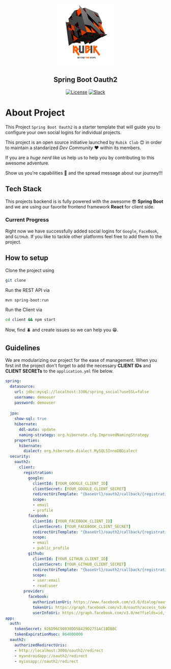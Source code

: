 <p align="center">
<img src="https://github.com/RubikClub/Spring-Boot-Oauth2-Starter/blob/master/public/logo.png" alt="Rubik">
</p>
<h2 align="center">Spring Boot Oauth2</h2>

<p align="center">
<a href="https://github.com/RubikClub/Spring-Boot-Oauth2-Starter/blob/master/LICENSE"><img src="https://poser.pugx.org/laravel/framework/license.svg" alt="License"></a>
<a href="https://join.slack.com/t/rubikclub/shared_invite/enQtNDg0NzcwMjkzMDA4LTNjMTI3Njc4Y2JjYWExYjNkYjk1NTE5NmM5NmU1NzVlNTllMTZhODFjZTFmOGNiMDVkYTMzZDIzYjA2ZGQ0Y2U"><img src="https://img.shields.io/badge/chat-on%20slack-7289da.svg" alt="Slack"></a>
</p>

# About Project

This Project `Spring Boot Oauth2` is a starter template that will guide you to configure your own social logins for individual projects.

This project is an open source initiative launched by `Rubik Club` :blush: in order to maintain a standarized *Dev Community*  :heart: within its members.

If you are a _huge nerd_ like us help us to help you by contributing to this awesome adventure.

Show us you're capabilities :muscle: and the spread message about our journey!!!

## Tech Stack

This projects backend is is fully powered with the awesome :sunglasses: **Spring Boot** and we are using our favorite frontend framework **React** for client side. 

### Current Progress

Right now we have successfully added social logins for `Google`, `FaceBook`, and `GitHub`. 
If you like to tackle other platforms feel free to add them to the project.

## How to setup

Clone the project using

```sh
git clone
```

Run the REST API via

```sh
mvn spring-boot:run
```

Run the Client via

```sh
cd client && npm start
```

Now, find :beetle: and create issues so we can help you :grin:.

## Guidelines

We are modularizing our project for the ease of management. 
When you first init the project don't forget to add the necessary **CLIENT IDs** and **CLIENT SECRETs** to the `application.yml` file below.

```yml
spring:
  datasource:
    url: jdbc:mysql://localhost:3306/spring_social?useSSL=false
    username: demouser
    password: demouser

  jpa:
    show-sql: true
    hibernate:
      ddl-auto: update
      naming-strategy: org.hibernate.cfg.ImprovedNamingStrategy
    properties:
      hibernate:
        dialect: org.hibernate.dialect.MySQL5InnoDBDialect
  security:
    oauth2:
      client:
        registration:
          google:
            clientId: [YOUR_GOOGLE_CLIENT_ID]
            clientSecret: [YOUR_GOOGLE_CLIENT_SECRET]
            redirectUriTemplate: "{baseUrl}/oauth2/callback/{registrationId}"
            scope:
            - email
            - profile
          facebook:
            clientId: [YOUR_FACEBOOK_CLIENT_ID]
            clientSecret: [YOUR_FACEBOOK_CLIENT_SECRET]
            redirectUriTemplate: "{baseUrl}/oauth2/callback/{registrationId}"
            scope:
            - email
            - public_profile
          github:
            clientId: [YOUR_GITHUB_CLIENT_ID]
            clientSecret: [YOUR_GITHUB_CLIENT_SECRET]
            redirectUriTemplate: "{baseUrl}/oauth2/callback/{registrationId}"
            scope:
            - user:email
            - read:user
        provider:
          facebook:
            authorizationUri: https://www.facebook.com/v3.0/dialog/oauth
            tokenUri: https://graph.facebook.com/v3.0/oauth/access_token
            userInfoUri: https://graph.facebook.com/v3.0/me?fields=id,first_name,middle_name,last_name,name,email,verified,is_verified,picture.width(250).height(250)
app:
  auth:
    tokenSecret: 926D96C90030DD58429D2751AC1BDBBC
    tokenExpirationMsec: 864000000
  oauth2:    
    authorizedRedirectUris:
    - http://localhost:3000/oauth2/redirect
    - myandroidapp://oauth2/redirect
    - myiosapp://oauth2/redirect
```